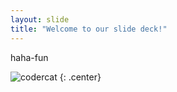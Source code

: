 ```yaml
---
layout: slide
title: "Welcome to our slide deck!"
---
```


haha-fun

![codercat](https://octodex.github.com/nuxtocat.jpg)
{: .center}
